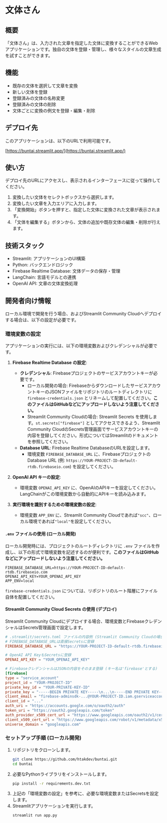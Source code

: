 # 文体さん

## 概要
「文体さん」は、入力された文章を指定した文体に変換することができるWebアプリケーションです。独自の文体を登録・管理し、様々なスタイルの文章生成を試すことができます。

## 機能
- 既存の文体を選択して文章を変換
- 新しい文体を登録
- 登録済みの文体の名称変更
- 登録済みの文体の削除
- 文体ごとに変換の例文を登録・編集・削除

## デプロイ先
このアプリケーションは、以下のURLで利用可能です。

[https://buntai.streamlit.app/](https://buntai.streamlit.app/)

## 使い方
デプロイ先のURLにアクセスし、表示されるインターフェースに従って操作してください。
1. 変換したい文体をセレクトボックスから選択します。
2. 変換したい文章を入力エリアに入力します。
3. 「変換開始」ボタンを押すと、指定した文体に変換された文章が表示されます。
4. 「文体を編集する」ボタンから、文体の追加や既存文体の編集・削除が行えます。

## 技術スタック
- Streamlit: アプリケーションのUI構築
- Python: バックエンドロジック
- Firebase Realtime Database: 文体データの保存・管理
- LangChain: 言語モデルとの連携
- OpenAI API: 文章の文体変換処理

## 開発者向け情報

ローカル環境で開発を行う場合、およびStreamlit Community Cloudへデプロイする場合は、以下の設定が必要です。

### 環境変数の設定

アプリケーションの実行には、以下の環境変数およびクレデンシャルが必要です。

1.  **Firebase Realtime Database の設定**:
    *   **クレデンシャル**: Firebaseプロジェクトのサービスアカウントキーが必要です。
        *   ローカル開発の場合: FirebaseからダウンロードしたサービスアカウントキーのJSONファイルをリポジトリのルートディレクトリに `firebase-credentials.json` とリネームして配置してください。**このファイルはGitHubなどにアップロードしないよう注意してください。**
        *   Streamlit Community Cloudの場合: Streamlit Secrets を使用します。`st.secrets["firebase"]` としてアクセスできるよう、Streamlit Community CloudのSecrets管理画面でサービスアカウントキーの内容を登録してください。形式についてはStreamlitのドキュメントを参照してください。
    *   **Database URL**: Firebase Realtime DatabaseのURLを設定します。
        *   環境変数 `FIREBASE_DATABASE_URL` に、FirebaseプロジェクトのDatabase URL (例: `https://YOUR-PROJECT-ID-default-rtdb.firebaseio.com`) を設定してください。

2.  **OpenAI API キーの設定**:
    *   環境変数 `OPENAI_API_KEY` に、OpenAIのAPIキーを設定してください。LangChainがこの環境変数から自動的にAPIキーを読み込みます。

3.  **実行環境を識別するための環境変数の設定**:
    *   環境変数 `APP_ENV` に、Streamlit Community Cloudであれば`"scc"`、ローカル環境であれば`"local"`を設定してください。

#### `.env` ファイルの使用 (ローカル開発)

ローカル開発時には、プロジェクトのルートディレクトリに `.env` ファイルを作成し、以下の形式で環境変数を記述するのが便利です。**このファイルはGitHubなどにアップロードしないよう注意してください。**

```env
FIREBASE_DATABASE_URL=https://YOUR-PROJECT-ID-default-rtdb.firebaseio.com
OPENAI_API_KEY=YOUR_OPENAI_API_KEY
APP_ENV=local
```

`firebase-credentials.json` については、リポジトリのルート階層にファイル自体を配置してください。

#### Streamlit Community Cloud Secrets の使用 (デプロイ)

Streamlit Community Cloudにデプロイする場合、環境変数とFirebaseクレデンシャルはSecrets管理画面で設定します。

```toml
# .streamlit/secrets.toml ファイルの内容例 (Streamlit Community Cloudの場合)
# FIREBASE_DATABASE_URLは直接Secretsに登録
FIREBASE_DATABASE_URL = "https://YOUR-PROJECT-ID-default-rtdb.firebaseio.com"

# OpenAI API KeyもSecretsに登録
OPENAI_API_KEY = "YOUR_OPENAI_API_KEY"

# FirebaseクレデンシャルはJSONの内容をそのまま登録 (キー名は'firebase'とする)
[firebase]
type = "service_account"
project_id = "YOUR-PROJECT-ID"
private_key_id = "YOUR-PRIVATE-KEY-ID"
private_key = "-----BEGIN PRIVATE KEY-----\n...\n-----END PRIVATE KEY-----\n"
client_email = "firebase-adminsdk-...@YOUR-PROJECT-ID.iam.gserviceaccount.com"
client_id = "..."
auth_uri = "https://accounts.google.com/o/oauth2/auth"
token_uri = "https://oauth2.googleapis.com/token"
auth_provider_x509_cert_url = "https://www.googleapis.com/oauth2/v1/certs"
client_x509_cert_url = "https://www.googleapis.com/robot/v1/metadata/x509/firebase-adminsdk-...%40YOUR-PROJECT-ID.iam.gserviceaccount.com"
universe_domain = "googleapis.com"
```

### セットアップ手順 (ローカル開発)

1.  リポジトリをクローンします。
    ```bash
    git clone https://github.com/htakdev/buntai.git
    cd buntai
    ```
2.  必要なPythonライブラリをインストールします。
    ```bash
    pip install -r requirements.dev.txt
    ```
3.  上記の「環境変数の設定」を参考に、必要な環境変数またはSecretsを設定します。
4.  Streamlitアプリケーションを実行します。
    ```bash
    streamlit run app.py
    ```
